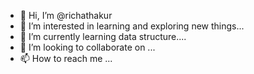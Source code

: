 - 👋 Hi, I’m @richathakur
- 👀 I’m interested in learning and exploring new things...
- 🌱 I’m currently learning data structure....
- 💞️ I’m looking to collaborate on ...
- 📫 How to reach me ...

<!---
richathakur/richathakur is a ✨ special ✨ repository because its `README.md` (this file) appears on your GitHub profile.
You can click the Preview link to take a look at your changes.
--->
